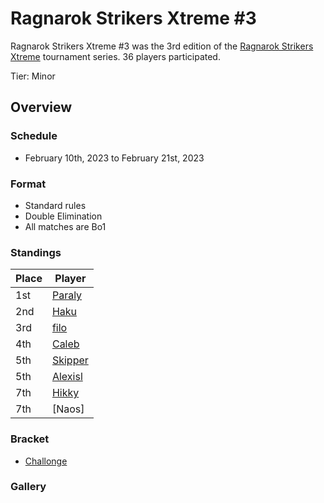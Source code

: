 # Ragnarok Strikers Xtreme #3

Ragnarok Strikers Xtreme #3 was the 3rd edition of the [Ragnarok Strikers Xtreme](ragnaxmain.md) tournament series.
36 players participated.

Tier: Minor

## Overview

### Schedule
- February 10th, 2023 to February 21st, 2023

### Format
- Standard rules
- Double Elimination
- All matches are Bo1

### Standings

|Place|Player|
|-|-|
|1st|[Paraly](../../players/japanese/paraly.md)|
|2nd|[Haku](../../players/german/haku.md)|
|3rd|[filo](../../players/italian/filo.md)|
|4th|[Caleb](../../players/bulgarian/caleb.md)|
|5th|[Skipper](../../players/austrian/skipper.md)|
|5th|[Alexisl](../../players/french/alexisl.md)|
|7th|[Hikky](../../players/brazilian/hikky.md)|
|7th|[Naos]|

### Bracket
- [Challonge](https://challonge.com/6cpcd1md)

### Gallery
